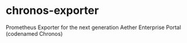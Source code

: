 # chronos-exporter
Prometheus Exporter for the next generation Aether Enterprise Portal (codenamed Chronos)
